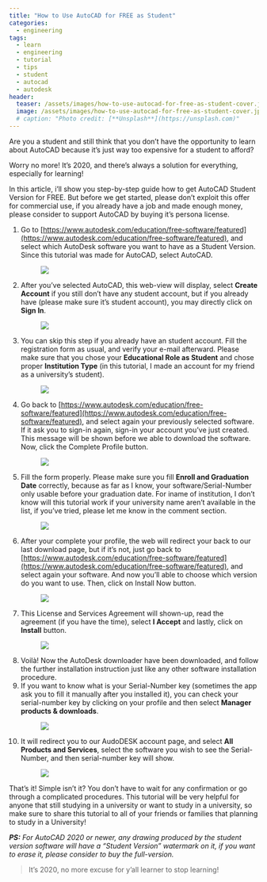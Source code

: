 ```yaml
---
title: "How to Use AutoCAD for FREE as Student"
categories:
  - engineering
tags:
  - learn
  - engineering
  - tutorial
  - tips
  - student
  - autocad
  - autodesk
header:
  teaser: /assets/images/how-to-use-autocad-for-free-as-student-cover.jpg
  image: /assets/images/how-to-use-autocad-for-free-as-student-cover.jpg
  # caption: "Photo credit: [**Unsplash**](https://unsplash.com)"
---
```

  
Are you a student and still think that you don’t have the opportunity to learn about AutoCAD because it’s just way too expensive for a student to afford?  

Worry no more! It’s 2020, and there’s always a solution for everything, especially for learning!

In this article, i’ll show you step-by-step guide how to get AutoCAD Student Version for FREE. But before we get started, please don’t exploit this offer for commercial use, if you already have a job and made enough money, please consider to support AutoCAD by buying it’s persona license.

1. Go to [https://www.autodesk.com/education/free-software/featured](https://www.autodesk.com/education/free-software/featured), and select which AutoDesk software you want to have as a Student Version. Since this tutorial was made for AutoCAD, select AutoCAD. <figure><a href="/assets/images/how-to-use-autocad-for-free-as-student-1.jpg"><img src="/assets/images/how-to-use-autocad-for-free-as-student-1.jpg"></a></figure> 
2. After you’ve selected AutoCAD, this web-view will display, select **Create Account** if you still don’t have any student account, but if you already have (please make sure it’s student account), you may directly click on **Sign In**. <figure><a href="/assets/images/how-to-use-autocad-for-free-as-student-2.jpg"><img src="/assets/images/how-to-use-autocad-for-free-as-student-2.jpg"></a></figure>  
3. You can skip this step if you already have an student account. Fill the registration form as usual, and verify your e-mail afterward. Please make sure that you chose your **Educational Role as Student** and chose proper **Institution Type** (in this tutorial, I made an account for my friend as a university’s student).  <figure><a href="/assets/images/how-to-use-autocad-for-free-as-student-3.jpg"><img src="/assets/images/how-to-use-autocad-for-free-as-student-3.jpg"></a></figure>  
4. Go back to [https://www.autodesk.com/education/free-software/featured](https://www.autodesk.com/education/free-software/featured), and select again your previously selected software. If it ask you to sign-in again, sign-in your account you’ve just created. This message will be shown before we able to download the software. Now, click the Complete Profile button.  <figure><a href="/assets/images/how-to-use-autocad-for-free-as-student-4.jpg"><img src="/assets/images/how-to-use-autocad-for-free-as-student-4.jpg"></a></figure>  
5. Fill the form properly. Please make sure you fill **Enroll and Graduation Date** correctly, because as far as I know, your software/Serial-Number only usable before your graduation date. For iname of institution, I don’t know will this tutorial work if your university name aren’t available in the list, if you’ve tried, please let me know in the comment section.  <figure><a href="/assets/images/how-to-use-autocad-for-free-as-student-5.jpg"><img src="/assets/images/how-to-use-autocad-for-free-as-student-5.jpg"></a></figure>  
6. After your complete your profile, the web will redirect your back to our last download page, but if it’s not, just go back to [https://www.autodesk.com/education/free-software/featured](https://www.autodesk.com/education/free-software/featured), and select again your software. And now you’ll able to choose which version do you want to use. Then, click on Install Now button.  <figure><a href="/assets/images/how-to-use-autocad-for-free-as-student-6.jpg"><img src="/assets/images/how-to-use-autocad-for-free-as-student-6.jpg"></a></figure>  
7. This License and Services Agreement will shown-up, read the agreement (if you have the time), select **I Accept** and lastly, click on **Install** button. <figure><a href="/assets/images/how-to-use-autocad-for-free-as-student-7.jpg"><img src="/assets/images/how-to-use-autocad-for-free-as-student-7.jpg"></a></figure>  
8. Voilà! Now the AutoDesk downloader have been downloaded, and follow the further installation instruction just like any other software installation procedure.  
9. If you want to know what is your Serial-Number key (sometimes the app ask you to fill it manually after you installed it), you can check your serial-number key by clicking on your profile and then select **Manager products & downloads**.  <figure><a href="/assets/images/how-to-use-autocad-for-free-as-student-9.jpg"><img src="/assets/images/how-to-use-autocad-for-free-as-student-9.jpg"></a></figure>  
10. It will redirect you to our AudoDESK account page, and select **All Products and Services**, select the software you wish to see the Serial-Number, and then serial-number key will show.  <figure><a href="/assets/images/how-to-use-autocad-for-free-as-student-10.jpg"><img src="/assets/images/how-to-use-autocad-for-free-as-student-10.jpg"></a></figure>  

That’s it! Simple isn’t it? You don’t have to wait for any confirmation or go through a complicated procedures. This tutorial will be very helpful for anyone that still studying in a university or want to study in a university, so make sure to share this tutorial to all of your friends or families that planning to study in a University!  

_**PS:** For AutoCAD 2020 or newer, any drawing produced by the student version software will have a “Student Version” watermark on it, if you want to erase it, please consider to buy the full-version._  

> It’s 2020, no more excuse for y’all learner to stop learning!